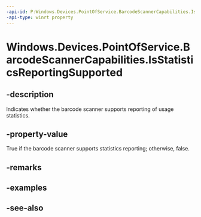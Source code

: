 ----api-id: P:Windows.Devices.PointOfService.BarcodeScannerCapabilities.IsStatisticsReportingSupported
-api-type: winrt property
---<!-- Property syntaxpublic bool IsStatisticsReportingSupported { get; }--># Windows.Devices.PointOfService.BarcodeScannerCapabilities.IsStatisticsReportingSupported## -descriptionIndicates whether the barcode scanner supports reporting of usage statistics.## -property-valueTrue if the barcode scanner supports statistics reporting; otherwise, false.## -remarks## -examples## -see-also